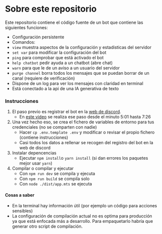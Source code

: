 # Sobre este repositorio

Este repositorio contiene el código fuente de un bot que contiene las siguientes funciones:

- Configuración persistente
- Comandos:
 - `view` muestra aspectos de la configuración y estadisticas del servidor
 - `set var` para modificar la configuración del bot
 - `ping` para comprobar que está activado el bot
 - `help chatbot` pedir ayuda a un chatbot (abre chat)
 - `warn` para que le de un aviso a un usuario del servidor
 - `purge channel` borra todos los mensajes que se puedan borrar de un canal (requiere de verificación)
- Dispone de un log para ver los mensajes con claridad en terminal
- Está conectado a la api de una IA generativa de texto


### Instrucciones

1. El paso previo es registrar el bot en la [web de discord](https://discord.com/developers/applications).
    - En [este video](https://www.youtube.com/watch?v=CaPBYyPX0rM&t=287s) se realiza ese paso desde el minuto 5:01 hasta 7:26
2. Una vez hecho eso, se crea el fichero de variables de entorno para tus credenciales (no se comparten con nadie)
    - Hacer `cp .env.template .env` y modificar o revisar el propio fichero (contiene instrucciones)
    - Casi todos los datos a rellenar se recogen del registro del bot en la web de discord
3. Instalar depencencias
    - Ejecutar `npm install`o `yarn install` (si dan errores los paquetes mejor usar `yarn`)
4. Compilar o compilar y ejecutar
    - Con `npm run dev` se compila y ejecuta
    - Con `npm run build` se compila solo
    - Con `node ./dist/app.mts` se ejecuta

#### Cosas a saber

- En la terminal hay información útil (por ejemplo un código para acciones sensibles)
- La configuración de compilación actual no es optima para producción ya que está enfocada más a desarrollo. Para empaquetarlo habría que generar otro script de compilación.